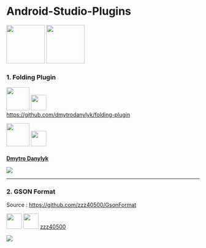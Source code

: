 # Android-Studio-Plugins

<img src="http://www.eightbitdreams.com/wp-content/uploads/2015/05/android-studio-logo.png" height=100 >
<img src="http://icons.iconarchive.com/icons/vladgohn/adobe-folders/512/plugin-folder-icon.png" height=100 width=100 >

### 1. Folding Plugin

<img src="http://creativesocialblog.com/wp-content/uploads/2013/03/Source-Logo-2.gif" height=60 />   <img src="http://www2.psd100.com/ppp/2013/09/2601/Down-arrow-logo-icon-0926003728.png" height=40 width=40/> 
<BR> https://github.com/dmytrodanylyk/folding-plugin 

<img src="http://www.littleblackdressgroup.com.au/wp-content/uploads/2012/09/CopyRight-Symbol.jpg" height=60 width=60/>   <img src="http://www2.psd100.com/ppp/2013/09/2601/Down-arrow-logo-icon-0926003728.png" height=40 width=40/> <h3 style="font-size:100%"> [Dmytro Danylyk](https://github.com/dmytrodanylyk) </h3>

<img src="https://github.com/dmytrodanylyk/folding-plugin/blob/master/screenshots/Preview.png?raw=true" />

-------------------------------------------------------------------------------------------------------------------

### 2. GSON Format

Source : https://github.com/zzz40500/GsonFormat

<img src="http://www.littleblackdressgroup.com.au/wp-content/uploads/2012/09/CopyRight-Symbol.jpg" height=40 width=40/>   <img src="http://www.wpclipart.com/signs_symbol/button/metal_buttons/arrow_button_metal_green_right.png" height=40 width=40/>  [zzz40500](https://github.com/zzz40500)

<img src="https://camo.githubusercontent.com/fbf4b89e2ec64e80d351f725d11762ebd2b7a515/687474703a2f2f75706c6f61642d696d616765732e6a69616e7368752e696f2f75706c6f61645f696d616765732f3136363836362d303766333038346262363735386566612e676966" />
